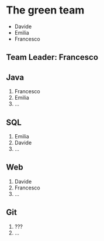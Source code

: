 # The green team

- Davide
- Emilia
- Francesco

## Team Leader: Francesco

## Java
1. Francesco
1. Emilia
1. ...

## SQL
1. Emilia
1. Davide
1. ...

## Web
1. Davide
1. Francesco
1. ...

## Git
1. ???
1. ...
